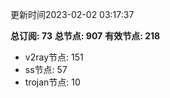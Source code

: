 更新时间2023-02-02 03:17:37

**总订阅: 73**
**总节点: 907**
**有效节点: 218**
- v2ray节点: 151
- ss节点: 57
- trojan节点: 10
